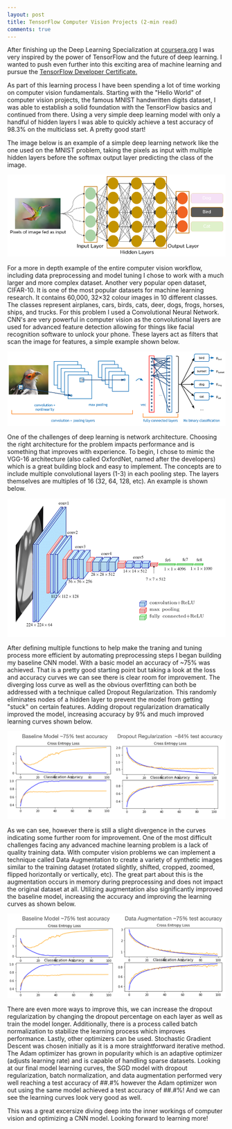 ```yaml
---
layout: post
title: TensorFlow Computer Vision Projects (2-min read)
comments: true
---
```

After finishing up the Deep Learning Specialization at <a href="https://www.coursera.org/" target="_blank">coursera.org</a> I was very inspired by the power of TensorFlow and the future of deep learning.  I wanted to push even further into this exciting area of machine learning and pursue the <a href="https://www.tensorflow.org/certificate" target="_blank">TensorFlow Developer Certificate.</a>  

As part of this learning process I have been spending a lot of time working on computer vision fundamentals.  Starting with the "Hello World" of computer vision projects, the famous MNIST handwritten digits dataset, I was able to establish a solid foundation with the TensorFlow basics and continued from there.  Using a very simple deep learning model with only a handful of hidden layers I was able to quickly achieve a test accuracy of 98.3% on the multiclass set.  A pretty good start!

The image below is an example of a simple deep learning network like the one used on the MNIST problem, taking the pixels as input with multiple hidden layers before the softmax output layer predicting the class of the image.

<p align="center">
    <img src="../images/deep-learning.jpg" id="deeplearning" alt="Deep Learning Example">
</p>

For a more in depth example of the entire computer vision workflow, including data preprocessing and model tuning I chose to work with a much larger and more complex dataset.  Another very popular open dataset, CIFAR-10. It is one of the most popular datasets for machine learning research. It contains 60,000, 32×32 colour images in 10 different classes. The classes represent airplanes, cars, birds, cats, deer, dogs, frogs, horses, ships, and trucks.  For this problem I used a Convolutional Neural Network.  CNN's are very powerful in computer vision as the convolutional layers are used for advanced feature detection allowing for things like facial recognition software to unlock your phone.  These layers act as filters that scan the image for features, a simple example shown below.

<p align="center">
    <img src="../images/cnn.jpg" id="cnn" alt="Convolutional Neural Network">
</p>

One of the challenges of deep learning is network architecture.  Choosing the right architecture for the problem impacts performance and is something that improves with experience.  To begin, I chose to mimic the VGG-16 architecture (also called OxfordNet, named after the developers) which is a great building block and easy to implement.  The concepts are to include multiple convolutional layers (1-3) in each pooling step.  The layers themselves are multiples of 16 (32, 64, 128, etc).  An example is shown below.

<p align="center">
    <img src="../images/vgg16.jpg" id="vgg16" alt="VGG-16 Architecture">
</p>

After defining multiple functions to help make the traning and tuning process more efficient by automating preprocessing steps I began building my baseline CNN model.  With a basic model an accuracy of ~75% was achieved.  That is a pretty good starting point but taking a look at the loss and accuracy curves we can see there is clear room for improvement.  The diverging loss curve as well as the obvious overfitting can both be addressed with a technique called Dropout Regularization.  This randomly eliminates nodes of a hidden layer to prevent the model from getting "stuck" on certain features.  Adding dropout regularization dramatically improved the model, increasing accuracy by 9% and much improved learning curves shown below.

<p align="center">
    <img src="../images/baseline-regularization.jpg" id="bl_reg" alt="Baseline and Dropout Regularization Learning Curves">
</p>

As we can see, however there is still a slight divergence in the curves indicating some further room for improvement.  One of the most difficult challenges facing any advanced machine learning problem is a lack of quality training data.  With computer vision problems we can implement a technique called Data Augmentation to create a variety of synthetic images similar to the training dataset (rotated slightly, shifted, cropped, zoomed, flipped horizontally or vertically, etc).  The great part about this is the augmentation occurs in memory during preprocessing and does not impact the original dataset at all.  Utilizing augmentation also significantly improved the baseline model, increasing the accuracy and improving the learning curves as shown below.

<p align="center">
    <img src="../images/baseline-augmentation.jpg" id="bl_aug" alt="Baseline and Data Augmentation Learning Curves">
</p>

There are even more ways to improve this, we can increase the dropout regularization by changing the dropout percentage on each layer as well as train the model longer.  Additionally, there is a process called batch normalization to stabilize the learning process which improves performance.  Lastly, other optimizers can be used.  Stochastic Gradient Descent was chosen initially as it is a more straightforward iterative method.  The Adam optimizer has grown in popularity which is an adaptive optimizer (adjusts learning rate) and is capable of handling sparse datasets.  Looking at our final model learning curves, the SGD model with dropout regularization, batch normalization, and data augmentation performed very well reaching a test accuracy of ##.#% however the Adam optimizer won out using the same model achieved a test accuracy of ##.#%!  And we can see the learning curves look very good as well.

This was a great excersize diving deep into the inner workings of computer vision and optimizing a CNN model. Looking forward to learning more!
